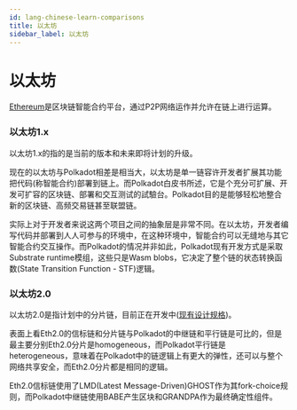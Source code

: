 ```yaml
---
id: lang-chinese-learn-comparisons
title: 以太坊
sidebar_label: 以太坊
---
```


# 以太坊

[Ethereum](https://ethereum.org)是区块链智能合约平台，通过P2P网络运作并允许在链上进行运算。


### 以太坊1.x

以太坊1.x的指的是当前的版本和未来即将计划的升级。

现在的以太坊与Polkadot相差是相当大，以太坊是单一链容许开发者扩展其功能把代码(称智能合约)部署到链上。而Polkadot白皮书所述，它是个充分可扩展、开发可扩容的区块链、部署和交互测试的試驗台。Polkadot目的是能够轻松地整合新的区块链、高频交易链甚至联盟链。

实际上对于开发者来说这两个项目之间的抽象层是非常不同。在以太坊，开发者编写代码并部署到人人可参与的环境中，在这种环境中，智能合约可以无缝地与其它智能合约交互操作。而Polkadot的情况并非如此，Polkadot现有开发方式是采取Substrate runtime模组，这些只是Wasm blobs，它决定了整个链的状态转换函数(State Transition Function - STF)逻辑。

### 以太坊2.0

以太坊2.0是指计划中的分片链，目前正在开发中([现有设计规格](https://github.com/ethereum/eth2.0-specs/tree/0.4.0))。

表面上看Eth2.0的信标链和分片链与Polkadot的中继链和平行链是可比的，但是最主要分别Eth2.0分片是homogeneous，而Polkadot平行链是heterogeneous，意味着在Polkadot中的链逻辑上有更大的弹性，还可以与整个网络共享安全，而Eth2.0分片都是相同的逻辑。

Eth2.0信标链使用了LMD(Latest Message-Driven)GHOST作为其fork-choice规则，而Polkadot中继链使用BABE产生区块和GRANDPA作为最终确定性组件。